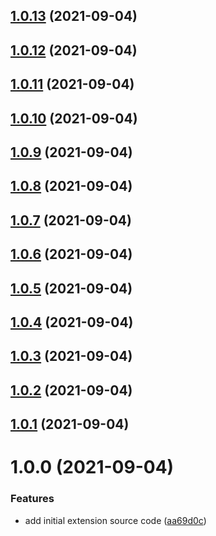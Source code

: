 ## [1.0.13](https://github.com/phatnguyenuit/code-hello-world/compare/1.0.12...1.0.13) (2021-09-04)

## [1.0.12](https://github.com/phatnguyenuit/code-hello-world/compare/1.0.11...1.0.12) (2021-09-04)

## [1.0.11](https://github.com/phatnguyenuit/code-hello-world/compare/1.0.10...1.0.11) (2021-09-04)

## [1.0.10](https://github.com/phatnguyenuit/code-hello-world/compare/1.0.9...1.0.10) (2021-09-04)

## [1.0.9](https://github.com/phatnguyenuit/code-hello-world/compare/1.0.8...1.0.9) (2021-09-04)

## [1.0.8](https://github.com/phatnguyenuit/code-hello-world/compare/1.0.7...1.0.8) (2021-09-04)

## [1.0.7](https://github.com/phatnguyenuit/code-hello-world/compare/1.0.6...1.0.7) (2021-09-04)

## [1.0.6](https://github.com/phatnguyenuit/code-hello-world/compare/1.0.5...1.0.6) (2021-09-04)

## [1.0.5](https://github.com/phatnguyenuit/code-hello-world/compare/1.0.4...1.0.5) (2021-09-04)

## [1.0.4](https://github.com/phatnguyenuit/code-hello-world/compare/1.0.3...1.0.4) (2021-09-04)

## [1.0.3](https://github.com/phatnguyenuit/code-hello-world/compare/1.0.2...1.0.3) (2021-09-04)

## [1.0.2](https://github.com/phatnguyenuit/code-hello-world/compare/1.0.1...1.0.2) (2021-09-04)

## [1.0.1](https://github.com/phatnguyenuit/code-hello-world/compare/1.0.0...1.0.1) (2021-09-04)

# 1.0.0 (2021-09-04)


### Features

* add initial extension source code ([aa69d0c](https://github.com/phatnguyenuit/code-hello-world/commit/aa69d0c3f709a4d2bd905a1f250c1657c581ff07))

